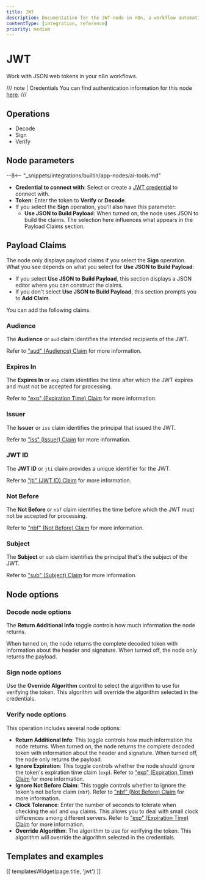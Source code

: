 ```yaml
---
title: JWT
description: Documentation for the JWT node in n8n, a workflow automation platform. Includes guidance on usage, and links to examples.
contentType: [integration, reference]
priority: medium
---
```


# JWT

Work with JSON web tokens in your n8n workflows.

/// note | Credentials
You can find authentication information for this node [here](/integrations/builtin/credentials/jwt.md).
///

## Operations

* Decode
* Sign
* Verify

## Node parameters

--8<-- "_snippets/integrations/builtin/app-nodes/ai-tools.md"

* **Credential to connect with**: Select or create a [JWT credential](/integrations/builtin/credentials/jwt.md) to connect with.
* **Token**: Enter the token to **Verify** or **Decode**.
* If you select the **Sign** operation, you'll also have this parameter:
    * **Use JSON to Build Payload**: When turned on, the node uses JSON to build the claims. The selection here influences what appears in the Payload Claims section.

## Payload Claims

The node only displays payload claims if you select the **Sign** operation. What you see depends on what you select for **Use JSON to Build Payload**:

* If you select **Use JSON to Build Payload**, this section displays a JSON editor where you can construct the claims.
* If you don't select **Use JSON to Build Payload**, this section prompts you to **Add Claim**.

You can add the following claims.

### Audience

The **Audience** or `aud` claim identifies the intended recipients of the JWT.

Refer to ["aud" (Audience) Claim](https://datatracker.ietf.org/doc/html/rfc7519#section-4.1.3) for more information.

### Expires In

The **Expires In** or `exp` claim identifies the time after which the JWT expires and must not be accepted for processing.

Refer to ["exp" (Expiration Time) Claim](https://datatracker.ietf.org/doc/html/rfc7519#section-4.1.4) for more information.

### Issuer

The **Issuer** or `iss` claim identifies the principal that issued the JWT.

Refer to ["iss" (Issuer) Claim](https://datatracker.ietf.org/doc/html/rfc7519#section-4.1.1) for more information.

### JWT ID

The **JWT ID** or `jti` claim provides a unique identifier for the JWT.

Refer to ["jti" (JWT ID) Claim](https://datatracker.ietf.org/doc/html/rfc7519#section-4.1.7) for more information.

### Not Before

The **Not Before** or `nbf` claim identifies the time before which the JWT must not be accepted for processing.

Refer to ["nbf" (Not Before) Claim](https://datatracker.ietf.org/doc/html/rfc7519#section-4.1.5) for more information.

### Subject

The **Subject** or `sub` claim identifies the principal that's the subject of the JWT.

Refer to ["sub" (Subject) Claim](https://datatracker.ietf.org/doc/html/rfc7519#section-4.1.2) for more information.

## Node options

### Decode node options

The **Return Additional Info** toggle controls how much information the node returns.

When turned on, the node returns the complete decoded token with information about the header and signature. When turned off, the node only returns the payload.

### Sign node options

Use the **Override Algorithm** control to select the algorithm to use for verifying the token. This algorithm will override the algorithm selected in the credentials.

### Verify node options

This operation includes several node options:

* **Return Additional Info**: This toggle controls how much information the node returns. When turned on, the node returns the complete decoded token with information about the header and signature. When turned off, the node only returns the payload.
* **Ignore Expiration**: This toggle controls whether the node should ignore the token's expiration time claim (`exp`). Refer to ["exp" (Expiration Time) Claim](https://datatracker.ietf.org/doc/html/rfc7519#section-4.1.4) for more information.
* **Ignore Not Before Claim**: This toggle controls whether to ignore the token's not before claim (`nbf`). Refer to ["nbf" (Not Before) Claim](https://datatracker.ietf.org/doc/html/rfc7519#section-4.1.5) for more information.
* **Clock Tolerance**: Enter the number of seconds to tolerate when checking the `nbf` and `exp` claims. This allows you to deal with small clock differences among different servers. Refer to ["exp" (Expiration Time) Claim](https://datatracker.ietf.org/doc/html/rfc7519#section-4.1.4) for more information.
* **Override Algorithm**: The algorithm to use for verifying the token. This algorithm will override the algorithm selected in the credentials.

## Templates and examples

<!-- see https://www.notion.so/n8n/Pull-in-templates-for-the-integrations-pages-37c716837b804d30a33b47475f6e3780 -->
[[ templatesWidget(page.title, 'jwt') ]]
